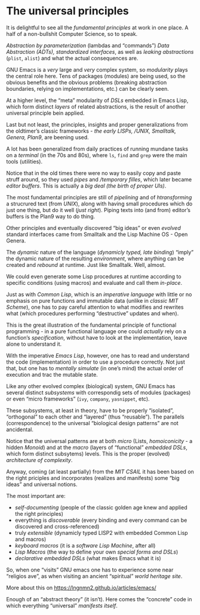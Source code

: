 # The universal principles

It is delightful to see all the *fundamental principles* at work in one place. A half of a non-bullshit Computer Science, so to speak.

*Abstraction by parameterization* (lambdas and &ldquo;commands&rdquo;) *Data Abstraction (ADTs), standardized interfaces*, as well as *leaking abstractions* (`plist`, `alist`) and what the actual consequences are.

GNU Emacs is a *very* large and *very* complex system, so *modularity* plays the central role here. Tens of packages (modules) are being used, so the obvious benefits and the obvious problems (breaking abstraction boundaries, relying on implementations, etc.) can be clearly seen.

At a higher level, the &ldquo;meta&rdquo; modularity of *DSLs* embedded in Emacs Lisp, which form distinct *layers* of related abstractions, is the result of another universal principle bein applied.

Last but not least, the principles, insights and proper generalizations from the oldtimer&rsquo;s classic frameworks - *the early LISPs, /UNIX, Smalltalk, Genera, Plan9*, are beening used.

A lot has been generalized from daily practices of running mundane tasks on a *terminal* (in the 70s and 80s), where `ls`, `find` and `grep` were the main tools (utilities).

Notice that in the old times there were no way to easily copy and paste struff around, so they used *pipes* and */temporary filles*, which later became *editor buffers*. This is actually a *big deal (the birth of proper UIs)*.

The most fundamental principles are still of *pipelining* and of *htransforming* a strucrured text (from *UNIX*), along with having small procedures which do just one thing, but do it well (*just right*). Piping texts into (and from) editor&rsquo;s buffers is the Plan9 way to do thing.

Other principles and eventually discovered &ldquo;big ideas&rdquo; or even *evolved* standard interfaces came from Smalltalk and the Lisp Machine OS - Open Genera.

The *dynamic* nature of the language (*dynamicly typed, late binding*) &ldquo;imply&rdquo; the dynamic nature of the resulting *environment*, where anything can be created and *rebound* at runtime. Just like Smalltalk. Well, almost.

We could even generate some Lisp procedures at runtime according to specific conditions (using macros) and evaluate and call them *in-place*.

Just as with *Common Lisp*, which is an *imperative language* with little or no emphasis on pure functions and immutable data (unlike in *classic MIT Scheme*), one has to pay careful attention to what modifies and rewrites what (which procedures performing &ldquo;destructive&rdquo; updates and when).

This is the great illustration of the fundamental principle of functional programming - in a pure functional language one could *actually* rely on a function&rsquo;s *specification*, without have to look at the implementation, leave alone to understand it.

With the imperative *Emacs Lisp*, however, one has to read and understand the code (implementation) in order to use a procedure correctly. Not just that, but one has to *mentally simulate* (in one&rsquo;s mind) the actual order of execution and trac the mutable state.

Like any other evolved complex (biological) system, GNU Emacs has several distinct *subsystems* with correspondig sets of modules (packages) or even &ldquo;micro frameworks&rdquo; (`ivy`, `company`, `yasnippet`, etc).

These subsystems, at least in theory, have to be properly &ldquo;isolated&rdquo;, &ldquo;orthogonal&rdquo; to each other and &ldquo;layered&rdquo; (thus &ldquo;reusable&rdquo;). The parallels (correspondence) to the universal &ldquo;biological design patterns&rdquo; are not ancidental.

Notice that the universal patterns are at both *micro* (Lists, *homoiconicity* - a hidden *Monoid*) and at the *macro* (layers of &ldquo;functional&rdquo; *embedded DSLs*, which form distinct subsytems) levels. This is the proper (evolved) *architecture of complexity*.

Anyway, coming (at least partially) from the *MIT CSAIL* it has been based on the right priciples and incorporates (realizes and manifests) some &ldquo;big ideas&rdquo; and universal notions.

The most important are:

-   *self-documenting* (people of the classic golden age knew and applied the right principles)
-   everything is *discoverable* (every binding and every command can be discovered and cross-referenced)
-   truly *extensible* (dynamicly typed LISP2 with embedded Common Lisp and macros)
-   *keyboard macros* (it is a *software Lisp Machine*, after all)
-   *Lisp Macros* (the way to define your own *special forms and DSLs*)
-   *declarative embedded DSLs* (what makes Emacs what it is)

So, when one &ldquo;visits&rdquo; GNU emacs one has to experience some near &ldquo;religios ave&rdquo;, as when visiting an ancient &ldquo;spiritual&rdquo; *world heritage site*.

More about this on <https://lngnmn2.github.io/articles/emacs/>

Enough of an &ldquo;abstract theory&rdquo; (it isn&rsquo;t). Here comes the &ldquo;concrete&rdquo; code in which everything &ldquo;universal&rdquo; *manifests itself*.